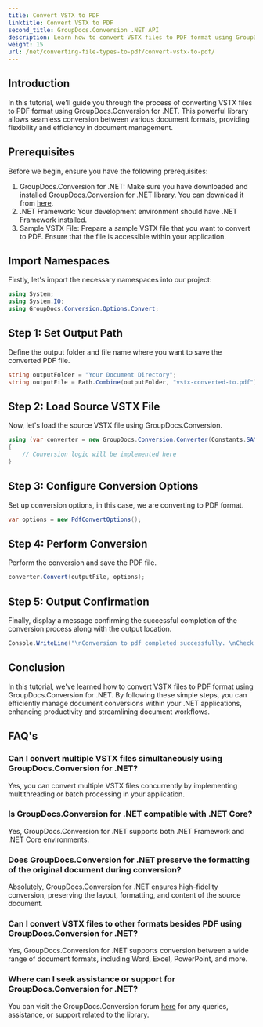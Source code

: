 ```yaml
---
title: Convert VSTX to PDF
linktitle: Convert VSTX to PDF
second_title: GroupDocs.Conversion .NET API
description: Learn how to convert VSTX files to PDF format using GroupDocs.Conversion for .NET. Easy steps for seamless document management.
weight: 15
url: /net/converting-file-types-to-pdf/convert-vstx-to-pdf/
---
```

## Introduction
In this tutorial, we'll guide you through the process of converting VSTX files to PDF format using GroupDocs.Conversion for .NET. This powerful library allows seamless conversion between various document formats, providing flexibility and efficiency in document management.
## Prerequisites
Before we begin, ensure you have the following prerequisites:
1. GroupDocs.Conversion for .NET: Make sure you have downloaded and installed GroupDocs.Conversion for .NET library. You can download it from [here](https://releases.groupdocs.com/conversion/net/).
2. .NET Framework: Your development environment should have .NET Framework installed.
3. Sample VSTX File: Prepare a sample VSTX file that you want to convert to PDF. Ensure that the file is accessible within your application.

## Import Namespaces
Firstly, let's import the necessary namespaces into our project:
```csharp
using System;
using System.IO;
using GroupDocs.Conversion.Options.Convert;
```
## Step 1: Set Output Path
Define the output folder and file name where you want to save the converted PDF file.
```csharp
string outputFolder = "Your Document Directory";
string outputFile = Path.Combine(outputFolder, "vstx-converted-to.pdf");
```
## Step 2: Load Source VSTX File
Now, let's load the source VSTX file using GroupDocs.Conversion.
```csharp
using (var converter = new GroupDocs.Conversion.Converter(Constants.SAMPLE_VSTX))
{
    // Conversion logic will be implemented here
}
```
## Step 3: Configure Conversion Options
Set up conversion options, in this case, we are converting to PDF format.
```csharp
var options = new PdfConvertOptions();
```
## Step 4: Perform Conversion
Perform the conversion and save the PDF file.
```csharp
converter.Convert(outputFile, options);
```
## Step 5: Output Confirmation
Finally, display a message confirming the successful completion of the conversion process along with the output location.
```csharp
Console.WriteLine("\nConversion to pdf completed successfully. \nCheck output in {0}", outputFolder);
```

## Conclusion
In this tutorial, we've learned how to convert VSTX files to PDF format using GroupDocs.Conversion for .NET. By following these simple steps, you can efficiently manage document conversions within your .NET applications, enhancing productivity and streamlining document workflows.
## FAQ's
### Can I convert multiple VSTX files simultaneously using GroupDocs.Conversion for .NET?
Yes, you can convert multiple VSTX files concurrently by implementing multithreading or batch processing in your application.
### Is GroupDocs.Conversion for .NET compatible with .NET Core?
Yes, GroupDocs.Conversion for .NET supports both .NET Framework and .NET Core environments.
### Does GroupDocs.Conversion for .NET preserve the formatting of the original document during conversion?
Absolutely, GroupDocs.Conversion for .NET ensures high-fidelity conversion, preserving the layout, formatting, and content of the source document.
### Can I convert VSTX files to other formats besides PDF using GroupDocs.Conversion for .NET?
Yes, GroupDocs.Conversion for .NET supports conversion between a wide range of document formats, including Word, Excel, PowerPoint, and more.
### Where can I seek assistance or support for GroupDocs.Conversion for .NET?
You can visit the GroupDocs.Conversion forum [here](https://forum.groupdocs.com/c/conversion/11) for any queries, assistance, or support related to the library.
